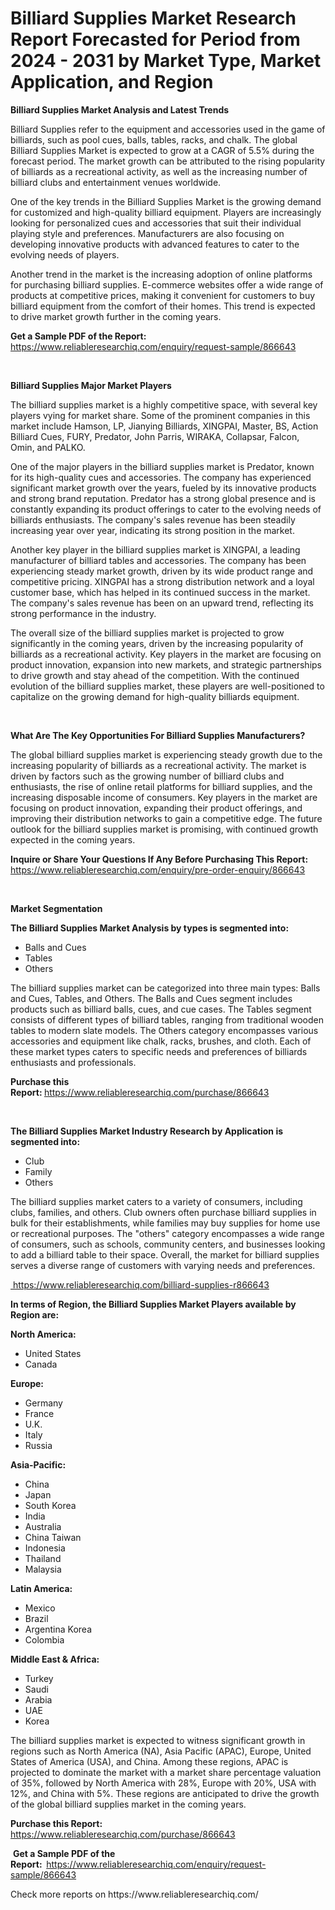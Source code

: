 <p><h1>Billiard Supplies Market Research Report Forecasted for Period from 2024 -  2031 by Market Type, Market Application, and Region</h1></p><p><strong>Billiard Supplies Market Analysis and Latest Trends</strong></p>
<p><p>Billiard Supplies refer to the equipment and accessories used in the game of billiards, such as pool cues, balls, tables, racks, and chalk. The global Billiard Supplies Market is expected to grow at a CAGR of 5.5% during the forecast period. The market growth can be attributed to the rising popularity of billiards as a recreational activity, as well as the increasing number of billiard clubs and entertainment venues worldwide.</p><p>One of the key trends in the Billiard Supplies Market is the growing demand for customized and high-quality billiard equipment. Players are increasingly looking for personalized cues and accessories that suit their individual playing style and preferences. Manufacturers are also focusing on developing innovative products with advanced features to cater to the evolving needs of players.</p><p>Another trend in the market is the increasing adoption of online platforms for purchasing billiard supplies. E-commerce websites offer a wide range of products at competitive prices, making it convenient for customers to buy billiard equipment from the comfort of their homes. This trend is expected to drive market growth further in the coming years.</p></p>
<p><strong>Get a Sample PDF of the Report:&nbsp;</strong> <a href="https://www.reliableresearchiq.com/enquiry/request-sample/866643">https://www.reliableresearchiq.com/enquiry/request-sample/866643</a></p>
<p>&nbsp;</p>
<p><strong>Billiard Supplies Major Market Players</strong></p>
<p><p>The billiard supplies market is a highly competitive space, with several key players vying for market share. Some of the prominent companies in this market include Hamson, LP, Jianying Billiards, XINGPAI, Master, BS, Action Billiard Cues, FURY, Predator, John Parris, WIRAKA, Collapsar, Falcon, Omin, and PALKO.</p><p>One of the major players in the billiard supplies market is Predator, known for its high-quality cues and accessories. The company has experienced significant market growth over the years, fueled by its innovative products and strong brand reputation. Predator has a strong global presence and is constantly expanding its product offerings to cater to the evolving needs of billiards enthusiasts. The company's sales revenue has been steadily increasing year over year, indicating its strong position in the market.</p><p>Another key player in the billiard supplies market is XINGPAI, a leading manufacturer of billiard tables and accessories. The company has been experiencing steady market growth, driven by its wide product range and competitive pricing. XINGPAI has a strong distribution network and a loyal customer base, which has helped in its continued success in the market. The company's sales revenue has been on an upward trend, reflecting its strong performance in the industry.</p><p>The overall size of the billiard supplies market is projected to grow significantly in the coming years, driven by the increasing popularity of billiards as a recreational activity. Key players in the market are focusing on product innovation, expansion into new markets, and strategic partnerships to drive growth and stay ahead of the competition. With the continued evolution of the billiard supplies market, these players are well-positioned to capitalize on the growing demand for high-quality billiards equipment.</p></p>
<p>&nbsp;</p>
<p><strong>What Are The Key Opportunities For Billiard Supplies Manufacturers?</strong></p>
<p><p>The global billiard supplies market is experiencing steady growth due to the increasing popularity of billiards as a recreational activity. The market is driven by factors such as the growing number of billiard clubs and enthusiasts, the rise of online retail platforms for billiard supplies, and the increasing disposable income of consumers. Key players in the market are focusing on product innovation, expanding their product offerings, and improving their distribution networks to gain a competitive edge. The future outlook for the billiard supplies market is promising, with continued growth expected in the coming years.</p></p>
<p><strong>Inquire or Share Your Questions If Any Before Purchasing This Report:</strong> <a href="https://www.reliableresearchiq.com/enquiry/pre-order-enquiry/866643">https://www.reliableresearchiq.com/enquiry/pre-order-enquiry/866643</a></p>
<p>&nbsp;</p>
<p><strong>Market Segmentation</strong></p>
<p><strong>The Billiard Supplies Market Analysis by types is segmented into:</strong></p>
<p><ul><li>Balls and Cues</li><li>Tables</li><li>Others</li></ul></p>
<p><p>The billiard supplies market can be categorized into three main types: Balls and Cues, Tables, and Others. The Balls and Cues segment includes products such as billiard balls, cues, and cue cases. The Tables segment consists of different types of billiard tables, ranging from traditional wooden tables to modern slate models. The Others category encompasses various accessories and equipment like chalk, racks, brushes, and cloth. Each of these market types caters to specific needs and preferences of billiards enthusiasts and professionals.</p></p>
<p><strong>Purchase this Report:&nbsp;</strong><a href="https://www.reliableresearchiq.com/purchase/866643">https://www.reliableresearchiq.com/purchase/866643</a></p>
<p>&nbsp;</p>
<p><strong>The Billiard Supplies Market Industry Research by Application is segmented into:</strong></p>
<p><ul><li>Club</li><li>Family</li><li>Others</li></ul></p>
<p><p>The billiard supplies market caters to a variety of consumers, including clubs, families, and others. Club owners often purchase billiard supplies in bulk for their establishments, while families may buy supplies for home use or recreational purposes. The "others" category encompasses a wide range of consumers, such as schools, community centers, and businesses looking to add a billiard table to their space. Overall, the market for billiard supplies serves a diverse range of customers with varying needs and preferences.</p></p>
<p><a href="https://www.reliableresearchiq.com/billiard-supplies-r866643">&nbsp;https://www.reliableresearchiq.com/billiard-supplies-r866643</a></p>
<p><strong>In terms of Region, the Billiard Supplies Market Players available by Region are:</strong></p>
<p>
    <p> <strong> North America: </strong>
        <ul>
            <li>United States</li>
            <li>Canada</li>
        </ul>
        </p> 
    <p> <strong> Europe: </strong>
        <ul>
            <li>Germany</li>
            <li>France</li>
            <li>U.K.</li>
            <li>Italy</li>
            <li>Russia</li>
        </ul>
        </p> 
    <p> <strong> Asia-Pacific: </strong>
        <ul>
            <li>China</li>
            <li>Japan</li>
            <li>South Korea</li>
            <li>India</li>
            <li>Australia</li>
            <li>China Taiwan</li>
            <li>Indonesia</li>
            <li>Thailand</li>
            <li>Malaysia</li>
        </ul>
        </p> 
    <p> <strong> Latin America: </strong>
        <ul>
            <li>Mexico</li>
            <li>Brazil</li>
            <li>Argentina Korea</li>
            <li>Colombia</li>
        </ul>
        </p> 
    <p> <strong> Middle East & Africa: </strong>
        <ul>
            <li>Turkey</li>
            <li>Saudi</li>
            <li>Arabia</li>
            <li>UAE</li>
            <li>Korea</li>
        </ul>
    </p>
    </p>
<p><p>The billiard supplies market is expected to witness significant growth in regions such as North America (NA), Asia Pacific (APAC), Europe, United States of America (USA), and China. Among these regions, APAC is projected to dominate the market with a market share percentage valuation of 35%, followed by North America with 28%, Europe with 20%, USA with 12%, and China with 5%. These regions are anticipated to drive the growth of the global billiard supplies market in the coming years.</p></p>
<p><strong>Purchase this Report: </strong><a href="https://www.reliableresearchiq.com/purchase/866643">https://www.reliableresearchiq.com/purchase/866643</a></p>
<p>&nbsp;<strong>Get a Sample PDF of the Report:&nbsp;&nbsp;</strong><a href="https://www.reliableresearchiq.com/enquiry/request-sample/866643">https://www.reliableresearchiq.com/enquiry/request-sample/866643</a></p>
<p><strong></strong></p>
<p>Check more reports on https://www.reliableresearchiq.com/</p>